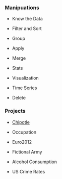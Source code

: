 ### Manipuations
- Know the Data

- Filter and Sort

- Group

- Apply

- Merge

- Stats

- Visualization

- Time Series

- Delete

### Projects
- [Chipotle](https://github.com/lijing0913/Real-World-Data-Manipulation-in-Pandas/blob/main/Chipotle.ipynb)

- Occupation

- Euro2012

- Fictional Army

- Alcohol Consumption

- US Crime Rates
